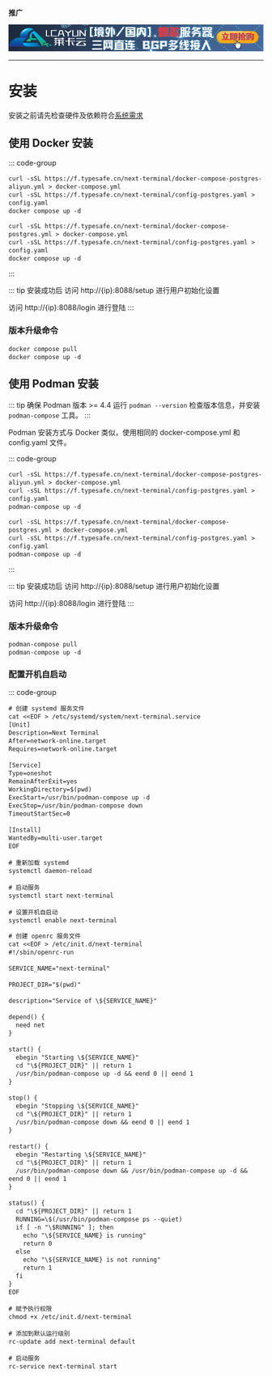 **推广**

<a href="https://www.lcayun.com/actcloud.html?from=next-terminal" target="_blank">![img.png](images/lcayun.png)</a>

----

# 安装

安装之前请先检查硬件及依赖符合[系统需求](/install/system-requirements.html)

## 使用 Docker 安装

::: code-group

```shell [中国大陆]
curl -sSL https://f.typesafe.cn/next-terminal/docker-compose-postgres-aliyun.yml > docker-compose.yml
curl -sSL https://f.typesafe.cn/next-terminal/config-postgres.yaml > config.yaml
docker compose up -d
```

```shell [其他]
curl -sSL https://f.typesafe.cn/next-terminal/docker-compose-postgres.yml > docker-compose.yml
curl -sSL https://f.typesafe.cn/next-terminal/config-postgres.yaml > config.yaml
docker compose up -d
```

:::


::: tip 安装成功后
访问 http://{ip}:8088/setup 进行用户初始化设置

访问 http://{ip}:8088/login 进行登陆
:::

### 版本升级命令

```shell
docker compose pull
docker compose up -d
```

## 使用 Podman 安装

::: tip 确保 Podman 版本 >= 4.4
运行 `podman --version` 检查版本信息，并安装 `podman-compose` 工具。
:::

Podman 安装方式与 Docker 类似，使用相同的 docker-compose.yml 和 config.yaml 文件。

::: code-group

```shell [中国大陆]
curl -sSL https://f.typesafe.cn/next-terminal/docker-compose-postgres-aliyun.yml > docker-compose.yml
curl -sSL https://f.typesafe.cn/next-terminal/config-postgres.yaml > config.yaml
podman-compose up -d
```

```shell [其他]
curl -sSL https://f.typesafe.cn/next-terminal/docker-compose-postgres.yml > docker-compose.yml
curl -sSL https://f.typesafe.cn/next-terminal/config-postgres.yaml > config.yaml
podman-compose up -d
```

:::

::: tip 安装成功后
访问 http://{ip}:8088/setup 进行用户初始化设置

访问 http://{ip}:8088/login 进行登陆
:::

### 版本升级命令

```shell
podman-compose pull
podman-compose up -d
```

### 配置开机自启动

::: code-group

```shell [使用 systemd 管理]
# 创建 systemd 服务文件
cat <<EOF > /etc/systemd/system/next-terminal.service
[Unit]
Description=Next Terminal
After=network-online.target
Requires=network-online.target

[Service]
Type=oneshot
RemainAfterExit=yes
WorkingDirectory=$(pwd)
ExecStart=/usr/bin/podman-compose up -d
ExecStop=/usr/bin/podman-compose down
TimeoutStartSec=0

[Install]
WantedBy=multi-user.target
EOF

# 重新加载 systemd
systemctl daemon-reload

# 启动服务
systemctl start next-terminal

# 设置开机自启动
systemctl enable next-terminal
```

```shell [使用 openrc 管理]
# 创建 openrc 服务文件
cat <<EOF > /etc/init.d/next-terminal
#!/sbin/openrc-run

SERVICE_NAME="next-terminal"

PROJECT_DIR="$(pwd)"

description="Service of \${SERVICE_NAME}"

depend() {
  need net
}

start() {
  ebegin "Starting \${SERVICE_NAME}"
  cd "\${PROJECT_DIR}" || return 1
  /usr/bin/podman-compose up -d && eend 0 || eend 1
}

stop() {
  ebegin "Stopping \${SERVICE_NAME}"
  cd "\${PROJECT_DIR}" || return 1
  /usr/bin/podman-compose down && eend 0 || eend 1
}

restart() {
  ebegin "Restarting \${SERVICE_NAME}"
  cd "\${PROJECT_DIR}" || return 1
  /usr/bin/podman-compose down && /usr/bin/podman-compose up -d && eend 0 || eend 1
}

status() {
  cd "\${PROJECT_DIR}" || return 1
  RUNNING=\$(/usr/bin/podman-compose ps --quiet)
  if [ -n "\$RUNNING" ]; then
    echo "\${SERVICE_NAME} is running"
    return 0
  else
    echo "\${SERVICE_NAME} is not running"
    return 1
  fi
}
EOF

# 赋予执行权限
chmod +x /etc/init.d/next-terminal

# 添加到默认运行级别
rc-update add next-terminal default

# 启动服务
rc-service next-terminal start
```